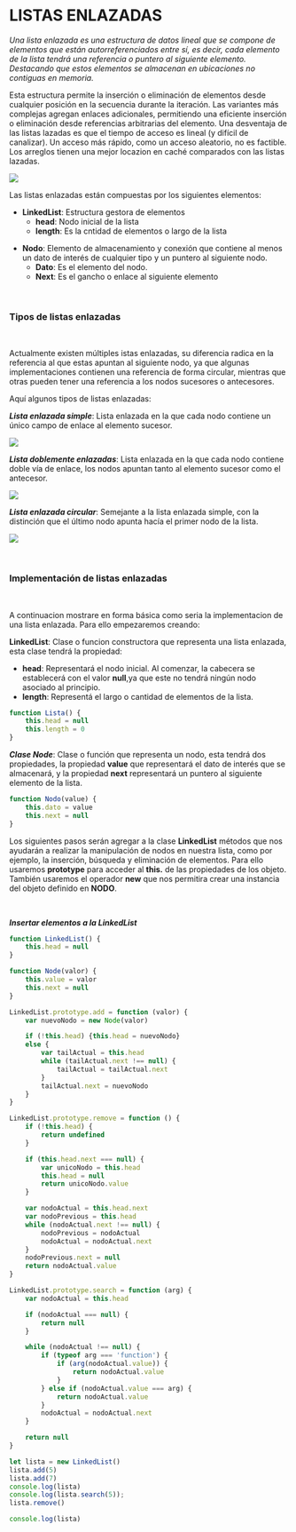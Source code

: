 # LISTAS ENLAZADAS

*Una lista enlazada es una estructura de datos lineal que se compone de elementos que están autorreferenciados entre sí, es decir, cada elemento de la lista tendrá una referencia o puntero al siguiente elemento. Destacando que estos elementos se almacenan en ubicaciones no contiguas en memoria.*

Esta estructura permite la inserción o eliminación de elementos desde cualquier posición en la secuencia durante la iteración. Las variantes más complejas agregan enlaces adicionales, permitiendo una eficiente inserción o eliminación desde referencias arbitrarias del elemento. Una desventaja de las listas lazadas es que el tiempo de acceso es lineal (y difícil de canalizar). Un acceso más rápido, como un acceso aleatorio, no es factible. Los arreglos tienen una mejor locazion en caché comparados con las listas lazadas.

![](https://github.com/Kapelu/Apuntes-Personales/blob/main/03%20-%20JavaScript/imagenes/Lista-enlazada.png)

Las listas enlazadas están compuestas por los siguientes elementos:

 * **LinkedList**: Estructura gestora de elementos
     * **head**: Nodo inicial de la lista
    * **length**: Es la cntidad de elementos o largo de la lista <p>
 * **Nodo**: Elemento de almacenamiento y conexión que contiene al menos un dato de interés de cualquier tipo y un puntero al siguiente nodo.
    * **Dato**: Es el elemento del nodo. 
    * **Next**: Es el gancho o enlace al siguiente elemento
<p>
<br>

### **Tipos de listas enlazadas**
<br>

Actualmente existen múltiples istas enlazadas, su diferencia radica en la referencia al que estas apuntan al siguiente nodo, ya que algunas implementaciones contienen una referencia de forma circular, mientras que otras pueden tener una referencia a los nodos sucesores o antecesores.

Aquí algunos tipos de listas enlazadas:

***Lista enlazada simple***: Lista enlazada en la que cada nodo contiene un único campo de enlace al elemento sucesor.
<br>

![](https://github.com/Kapelu/Apuntes-Personales/blob/main/03%20-%20JavaScript/imagenes/Lista-enlazada_simple.png)

***Lista doblemente enlazadas***: Lista enlazada en la que cada nodo contiene doble vía de enlace, los nodos apuntan tanto al elemento sucesor como el antecesor.
<br>

![](https://github.com/Kapelu/Apuntes-Personales/blob/main/03%20-%20JavaScript/imagenes/Lista-enlazada_doble.png)

***Lista enlazada circular***: Semejante a la lista enlazada simple, con la distinción que el último nodo apunta hacía el primer nodo de la lista.
<br>

![](https://github.com/Kapelu/Apuntes-Personales/blob/main/03%20-%20JavaScript/imagenes/Lista-enlazada_circular.png)
<p>
<br>

### **Implementación de listas enlazadas**
<br>

A continuacion mostrare en forma básica como seria la implementacion de una lista enlazada. Para ello empezaremos creando:

**LinkedList**: Clase o funcion constructora que representa una lista enlazada, esta clase tendrá la propiedad:
* **head**: Representará el nodo inicial. Al comenzar, la cabecera se establecerá con el valor **null**,ya que este no tendrá ningún nodo asociado al principio.
* **length**: Representá el largo o cantidad de elementos de la lista.

```javascript
function Lista() {
	this.head = null
	this.length = 0
}
```
***Clase Node***: Clase o función que representa un nodo, esta tendrá dos propiedades, la propiedad **value** que representará el dato de interés que se almacenará, y la propiedad **next** representará un puntero al siguiente elemento de la lista.

```javascript
function Nodo(value) {
	this.dato = value
	this.next = null
}
```
Los siguientes pasos serán agregar a la clase **LinkedList** métodos que nos ayudarán a realizar la manipulación de nodos en nuestra lista, como por ejemplo, la inserción, búsqueda y eliminación de elementos. Para ello usaremos **prototype** para acceder al **this.** de las propiedades de los objeto. También usaremos el operador **new** que nos permitira crear una instancia del objeto definido en **NODO**.
<p>
<br>

***Insertar elementos a la LinkedList***

```javascript
function LinkedList() {
    this.head = null
}

function Node(valor) {
    this.value = valor
    this.next = null
}

LinkedList.prototype.add = function (valor) {
	var nuevoNodo = new Node(valor)

	if (!this.head) {this.head = nuevoNodo}
    else {
		var tailActual = this.head
		while (tailActual.next !== null) {
			tailActual = tailActual.next
		}
		tailActual.next = nuevoNodo
	}
}

LinkedList.prototype.remove = function () {
	if (!this.head) {
		return undefined
	}

	if (this.head.next === null) {
		var unicoNodo = this.head
		this.head = null
		return unicoNodo.value
	}

	var nodoActual = this.head.next
	var nodoPrevious = this.head
	while (nodoActual.next !== null) {
		nodoPrevious = nodoActual
		nodoActual = nodoActual.next
	}
	nodoPrevious.next = null
	return nodoActual.value
}

LinkedList.prototype.search = function (arg) {
	var nodoActual = this.head

	if (nodoActual === null) {
		return null
	}

	while (nodoActual !== null) {
		if (typeof arg === 'function') {
			if (arg(nodoActual.value)) {
				return nodoActual.value
			}
		} else if (nodoActual.value === arg) {
			return nodoActual.value
		}
		nodoActual = nodoActual.next
	}

	return null
}

let lista = new LinkedList()
lista.add(5)
lista.add(7)
console.log(lista)
console.log(lista.search(5));
lista.remove()

console.log(lista)
```



